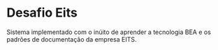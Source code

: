 # Desafio Eits

Sistema implementado com o inúito de aprender a tecnologia BEA e os padrões de documentação da empresa EITS.
